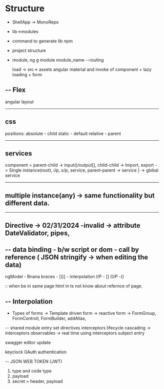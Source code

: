 # Structure
- ShellApp -> MonoRepo
- lib->modules
- command to generate lib npm
- project structure
- module, ng g module module_name --routing

  load ->
  src-> assets
angular material and invoke of component + lazy loading + form 

--
Flex
--
angular layout

---
css
---
positions: 
absolute - child
static - default
relative - parent

----
services
---
component = parent-child -> input()/output[], child-child -> Import, export -> Single instance(root), i/p, o/p, service, parent-parent -> service } -> global service

---
multiple instance(any) -> same functionality but different data.
---

----
Directive -> 02/31/2024 -invalid -> attribute DateValidator, pipes, 
----


--
data binding - b/w script or dom - call by reference ( JSON stringify -> when editing the data) 
--

ngModel - Bnana braces - [()] - interpolation
I/P - []
O/P -()

:: when be in same page html in ts not know about refernce of page.

--
Interpolation
--

- Types of forms
-> Template driven form
-> reactive form -> FormGroup, FormControll, FormBuilder, addAlias,


--
shared module
entry set
directives
interceptors
lifecycle
cascading -> interceptors
observables -> real time using interceptors
subject
entry 


swagger editor
update

keyclock
OAuth authentication


--
JSON WEB TOKEN (JWT)
1. type and code type
2. payload
3. secret = header, payload
   
